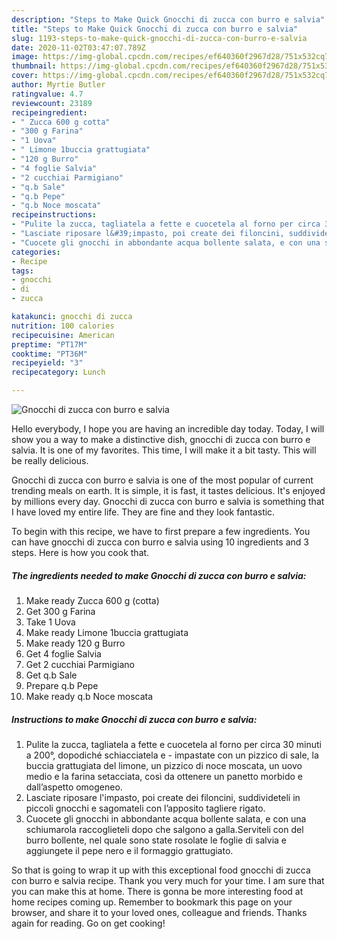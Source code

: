 ```yaml
---
description: "Steps to Make Quick Gnocchi di zucca con burro e salvia"
title: "Steps to Make Quick Gnocchi di zucca con burro e salvia"
slug: 1193-steps-to-make-quick-gnocchi-di-zucca-con-burro-e-salvia
date: 2020-11-02T03:47:07.789Z
image: https://img-global.cpcdn.com/recipes/ef640360f2967d28/751x532cq70/gnocchi-di-zucca-con-burro-e-salvia-recipe-main-photo.jpg
thumbnail: https://img-global.cpcdn.com/recipes/ef640360f2967d28/751x532cq70/gnocchi-di-zucca-con-burro-e-salvia-recipe-main-photo.jpg
cover: https://img-global.cpcdn.com/recipes/ef640360f2967d28/751x532cq70/gnocchi-di-zucca-con-burro-e-salvia-recipe-main-photo.jpg
author: Myrtie Butler
ratingvalue: 4.7
reviewcount: 23189
recipeingredient:
- " Zucca 600 g cotta"
- "300 g Farina"
- "1 Uova"
- " Limone 1buccia grattugiata"
- "120 g Burro"
- "4 foglie Salvia"
- "2 cucchiai Parmigiano"
- "q.b Sale"
- "q.b Pepe"
- "q.b Noce moscata"
recipeinstructions:
- "Pulite la zucca, tagliatela a fette e cuocetela al forno per circa 30 minuti a 200°, dopodiché schiacciatela e  impastate con un pizzico di sale, la buccia grattugiata del limone, un pizzico di noce moscata, un uovo medio e la farina setacciata, così da ottenere un panetto morbido e dall’aspetto omogeneo."
- "Lasciate riposare l&#39;impasto, poi create dei filoncini, suddivideteli in piccoli gnocchi e sagomateli con l’apposito tagliere rigato."
- "Cuocete gli gnocchi in abbondante acqua bollente salata, e con una schiumarola raccoglieteli dopo che salgono a galla.Serviteli con del burro bollente, nel quale sono state rosolate le foglie di salvia e aggiungete il pepe nero e il formaggio grattugiato."
categories:
- Recipe
tags:
- gnocchi
- di
- zucca

katakunci: gnocchi di zucca 
nutrition: 100 calories
recipecuisine: American
preptime: "PT17M"
cooktime: "PT36M"
recipeyield: "3"
recipecategory: Lunch

---
```



![Gnocchi di zucca con burro e salvia](https://img-global.cpcdn.com/recipes/ef640360f2967d28/751x532cq70/gnocchi-di-zucca-con-burro-e-salvia-recipe-main-photo.jpg)

Hello everybody, I hope you are having an incredible day today. Today, I will show you a way to make a distinctive dish, gnocchi di zucca con burro e salvia. It is one of my favorites. This time, I will make it a bit tasty. This will be really delicious.

Gnocchi di zucca con burro e salvia is one of the most popular of current trending meals on earth. It is simple, it is fast, it tastes delicious. It's enjoyed by millions every day. Gnocchi di zucca con burro e salvia is something that I have loved my entire life. They are fine and they look fantastic.




To begin with this recipe, we have to first prepare a few ingredients. You can have gnocchi di zucca con burro e salvia using 10 ingredients and 3 steps. Here is how you cook that.

<!--inarticleads1-->

##### The ingredients needed to make Gnocchi di zucca con burro e salvia:

1. Make ready  Zucca 600 g (cotta)
1. Get 300 g Farina
1. Take 1 Uova
1. Make ready  Limone 1buccia grattugiata
1. Make ready 120 g Burro
1. Get 4 foglie Salvia
1. Get 2 cucchiai Parmigiano
1. Get q.b Sale
1. Prepare q.b Pepe
1. Make ready q.b Noce moscata




<!--inarticleads2-->

##### Instructions to make Gnocchi di zucca con burro e salvia:

1. Pulite la zucca, tagliatela a fette e cuocetela al forno per circa 30 minuti a 200°, dopodiché schiacciatela e  - impastate con un pizzico di sale, la buccia grattugiata del limone, un pizzico di noce moscata, un uovo medio e la farina setacciata, così da ottenere un panetto morbido e dall’aspetto omogeneo.
1. Lasciate riposare l&#39;impasto, poi create dei filoncini, suddivideteli in piccoli gnocchi e sagomateli con l’apposito tagliere rigato.
1. Cuocete gli gnocchi in abbondante acqua bollente salata, e con una schiumarola raccoglieteli dopo che salgono a galla.Serviteli con del burro bollente, nel quale sono state rosolate le foglie di salvia e aggiungete il pepe nero e il formaggio grattugiato.




So that is going to wrap it up with this exceptional food gnocchi di zucca con burro e salvia recipe. Thank you very much for your time. I am sure that you can make this at home. There is gonna be more interesting food at home recipes coming up. Remember to bookmark this page on your browser, and share it to your loved ones, colleague and friends. Thanks again for reading. Go on get cooking!
